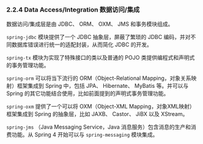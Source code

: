 ### 2.2.4 Data Access/Integration 数据访问/集成

数据访问/集成层是由 JDBC、 ORM、 OXM、 JMS 和事务模块组成。

`spring-jdbc` 模块提供了一个 JDBC 抽象层，屏蔽了繁琐的 JDBC 编码，并对不同数据库错误进行统一的适配封装，从而简化 JDBC 的开发。

`spring-tx` 模块为实现了特殊接口的类以及普通的 POJO 类提供编程式和声明式的事务管理功能。

`spring-orm` 可以将当下流行的 ORM（Object-Relational Mapping，对象关系映射）框架集成到 Spring 中，包括 JPA、 Hibernate、 MyBatis 等。并可以与 Spring 的其它功能结合使用，比如前面提到的声明式事务管理功能。

`spring-oxm` 提供了一个可以将 OXM（Object-XML Mapping，对象XML映射）框架集成到 Spring 的抽象层，比如 JAXB、 Castor、 JiBX 以及 XStream。

`spring-jms` （Java Messaging Service，Java 消息服务）包含消息的生产和消费功能。从 Spring 4 开始可以与 `spring-messaging` 模块集成。
